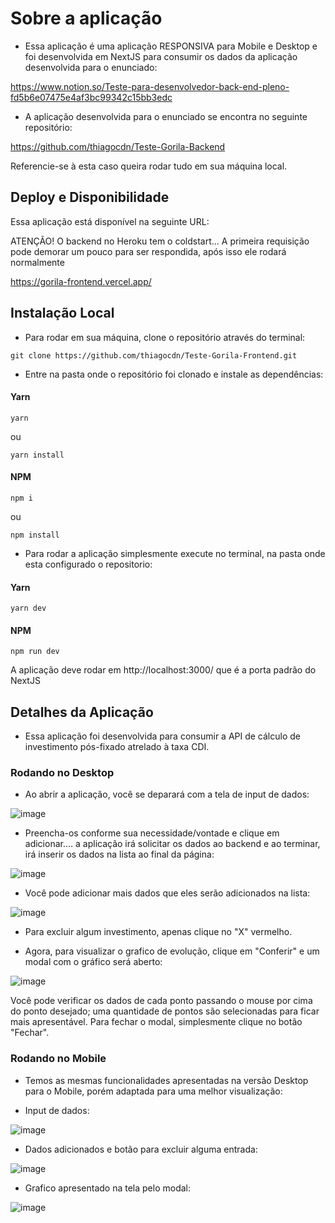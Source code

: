 # Sobre a aplicação

+ Essa aplicação é uma aplicação RESPONSIVA para Mobile e Desktop e foi desenvolvida em NextJS para consumir os dados da aplicação desenvolvida para o enunciado:

https://www.notion.so/Teste-para-desenvolvedor-back-end-pleno-fd5b6e07475e4af3bc99342c15bb3edc

+ A aplicação desenvolvida para o enunciado se encontra no seguinte repositório:

https://github.com/thiagocdn/Teste-Gorila-Backend

Referencie-se à esta caso queira rodar tudo em sua máquina local.

## Deploy e Disponibilidade

Essa aplicação está disponível na seguinte URL:

ATENÇÃO! O backend no Heroku tem o coldstart... A primeira requisição pode demorar um pouco para ser respondida, após isso ele rodará normalmente

https://gorila-frontend.vercel.app/


## Instalação Local

- Para rodar em sua máquina, clone o repositório através do terminal:
```
git clone https://github.com/thiagocdn/Teste-Gorila-Frontend.git
```

- Entre na pasta onde o repositório foi clonado e instale as dependências:

#### Yarn
```
yarn
```
ou
```
yarn install
```

#### NPM
```
npm i
```
ou
```
npm install
```

- Para rodar a aplicação simplesmente execute no terminal, na pasta onde esta configurado o repositorio:

#### Yarn
```
yarn dev
```
#### NPM
```
npm run dev
```

A aplicação deve rodar em http://localhost:3000/ que é a porta padrão do NextJS

## Detalhes da Aplicação

+ Essa aplicação foi desenvolvida para consumir a API de cálculo de investimento pós-fixado atrelado à taxa CDI.

### Rodando no Desktop

+ Ao abrir a aplicação, você se deparará com a tela de input de dados:

![image](https://user-images.githubusercontent.com/61380775/115795379-33916f80-a3a6-11eb-8e03-907379749af8.png)

+ Preencha-os conforme sua necessidade/vontade e clique em adicionar.... a aplicação irá solicitar os dados ao backend e ao terminar, irá inserir os dados na lista ao final da página:

![image](https://user-images.githubusercontent.com/61380775/115796307-004fe000-a3a8-11eb-8c87-865ffbd3d547.png)

+ Você pode adicionar mais dados que eles serão adicionados na lista:

![image](https://user-images.githubusercontent.com/61380775/115796374-29707080-a3a8-11eb-90cf-be78ee1d2cdb.png)

+ Para excluir algum investimento, apenas clique no "X" vermelho.

+ Agora, para visualizar o grafico de evolução, clique em "Conferir" e um modal com o gráfico será aberto:

![image](https://user-images.githubusercontent.com/61380775/115796587-75231a00-a3a8-11eb-81dd-203fc481c833.png)

Você pode verificar os dados de cada ponto passando o mouse por cima do ponto desejado; uma quantidade de pontos são selecionadas para ficar mais apresentável.
Para fechar o modal, simplesmente clique no botão "Fechar".


### Rodando no Mobile

+ Temos as mesmas funcionalidades apresentadas na versão Desktop para o Mobile, porém adaptada para uma melhor visualização:

+ Input de dados:

![image](https://user-images.githubusercontent.com/61380775/115796863-f67aac80-a3a8-11eb-95bb-fef1acd35aee.png)

+ Dados adicionados e botão para excluir alguma entrada:

![image](https://user-images.githubusercontent.com/61380775/115796781-cfbc7600-a3a8-11eb-8eff-7a785f56e188.png)

+ Grafico apresentado na tela pelo modal:

![image](https://user-images.githubusercontent.com/61380775/115796833-e82c9080-a3a8-11eb-9f77-2e8b7cd7c4fe.png)
